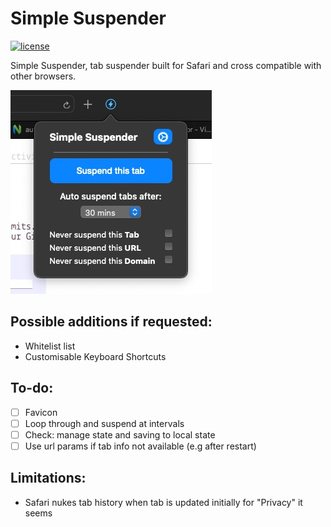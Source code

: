 # Simple Suspender

[![license][license-image]][license-url]


[license-url]: https://github.com/tldr-pages/tldr/blob/main/LICENSE.md
[license-image]: https://img.shields.io/github/license/abayomi185/simple-suspender?color=greeen

Simple Suspender, tab suspender built for Safari and cross compatible with other browsers.

![](screenshots/preview.jpg)

## Possible additions if requested:
- Whitelist list
- Customisable Keyboard Shortcuts

## To-do:
- [ ] Favicon
- [ ] Loop through and suspend at intervals
- [ ] Check: manage state and saving to local state
- [ ] Use url params if tab info not available (e.g after restart)

## Limitations:
- Safari nukes tab history when tab is updated initially for "Privacy" it seems
